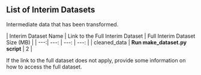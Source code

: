 ## List of Interim Datasets

Intermediate data that has been transformed.

| Interim Dataset Name | Link to the Full Interim Dataset   | Full Interim Dataset Size (MB)  | 
| ---:| ---: | ---: | ---: |
| cleaned_data | **Run make_dataset.py script** | 2 |


If the link to the full dataset does not apply, provide some information on how to access the full dataset. 
